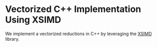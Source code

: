 # Vectorized C++ Implementation Using XSIMD

We implement a vectorized reductions in C++ by leveraging the [XSIMD](https://github.com/xtensor-stack/xsimd) library.



[](cpp_simd_xsimd.cpp ':include :type=code cpp :fragment=reduce')
 